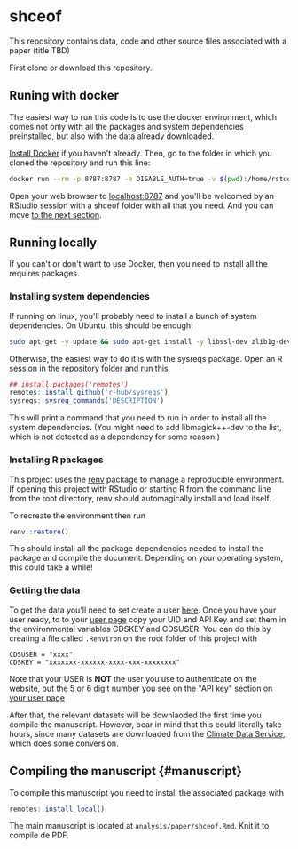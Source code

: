 # shceof

This repository contains data, code and other source files associated with a paper (title TBD)

First clone or download this repository.

## Runing with docker

The easiest way to run this code is to use the docker environment, which comes not only with all the packages and system dependencies preinstalled, but also with the data already downloaded. 

[Install Docker](https://docs.docker.com/engine/install/) if you haven't already. Then, go to the folder in which you cloned the repository and run this line:

```bash
docker run --rm -p 8787:8787 -e DISABLE_AUTH=true -v $(pwd):/home/rstudio/shceof -v /home/rstudio/shceof/renv -v /home/rstudio/shceof/analysis/data eliocamp/shceof
```

Open your web browser to [localhost:8787](localhost:8787) and you'll be welcomed by an RStudio session with a shceof folder with all that you need. And you can move [to the next section](#manuscript).

## Running locally

If you can't or don't want to use Docker, then you need to install all the requires packages. 

### Installing system dependencies

If running on linux, you'll probably need to install a bunch of system dependencies. On Ubuntu, this should be enough: 

```bash 
sudo apt-get -y update && sudo apt-get install -y libssl-dev zlib1g-dev libv8-dev pandoc pandoc-citeproc libgeos-dev libgeos++-dev default-jre-headless make gdal-bin libjq-dev libnetcdf-dev libxml2-dev libproj-dev libgdal-dev libsodium-dev protobuf-compiler libprotoc-dev imagemagick libicu-dev libudunits2-dev libcurl4-openssl-dev libpng-dev libsecret-1-dev git-core libprotobuf-dev libmagick++-dev
```

Otherwise, the easiest way to do it is with the sysreqs package. Open an R session in the repository folder and run this

```r
## install.packages('remotes')
remotes::install_github('r-hub/sysreqs')
sysreqs::sysreq_commands('DESCRIPTION')
```

This will print a command that you need to run in order to install all the system dependencies. (You might need to add libmagick++-dev to the list, which is not detected as a dependency for some reason.)

### Installing R packages

This project uses the [renv](https://rstudio.github.io/renv/) package to manage a reproducible environment. If opening this project with RStudio or starting R from the command line from the root directory, renv should automagically install and load itself. 

To recreate the environment then run

```r
renv::restore()
```

This should install all the package dependencies needed to install the package and compile the document. Depending on your operating system, this could take a while!


### Getting the data

To get the data you'll need to set create a user [here](https://cds.climate.copernicus.eu/user/register?destination=/). Once you have your user ready, to to your [user page](https://cds.climate.copernicus.eu/user/) copy your UID and API Key and set them in the environmental variables CDSKEY and CDSUSER. You can do this by creating a file called `.Renviron` on the root folder of this project with 

```
CDSUSER = "xxxx"
CDSKEY = "xxxxxxx-xxxxxx-xxxx-xxx-xxxxxxxx"
```

Note that your USER is **NOT** the user you use to authenticate on the website, but the 5 or 6 digit number you see on the "API key" section on [your user page](https://cds.climate.copernicus.eu/user/)

After that, the relevant datasets will be downlaoded the first time you compile the manuscript. However, bear in mind that this could literally take hours, since many datasets are downloaded from the [Climate Data Service](https://cds.climate.copernicus.eu/), which does some conversion.



## Compiling the manuscript {#manuscript}

To compile this manuscript you need to install the associated package with 

```r
remotes::install_local()
```

The main manuscript is located at `analysis/paper/shceof.Rmd`. Knit it to compile de PDF.




